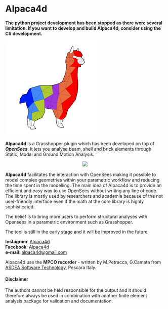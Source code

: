 # Alpaca4d

**The python project development has been stopped as there were several limitation. If you want to develop and build Alpaca4d, consider using the C# development.**


<img src="Images/Logo.png" alt="drawing" width="300"/>

__Alpaca4d__ is a Grasshopper plugin which has been developed on top of __*OpenSees*__. It lets you analyse beam, shell and brick elements through Static, Modal and Ground Motion Analysis.

<p align="center">
  <img src="Images/EarthQuake.gif" width="600" class="centre" > 
</p>

__Alpaca4d__ facilitates the interaction with OpenSees making it possible to model complex geometries within your parametric workflow and reducing the time spent in the modelling. The main idea of Alpaca4d is to provide an efficient and easy way to use OpenSees without writing any line of code. The library is mostly used by researchers and academia because of the not user-friendly interface even if the math at the core library is highly sophisticated.

The belief is to bring more users to perform structural analyses with Opensees in a parametric environment such as Grasshopper.

The tool is still in the early stage and it will be improved in the future.

__Instagram__: [Alpaca4d](https://www.instagram.com/alpaca4d/)  
__Facebook__: [Alpaca4d](https://www.facebook.com/Alpaca4d)  
__e-mail__: alpaca4d@gmail.com  


Alpaca4d use the <strong>MPCO recorder</strong> - written by M.Petracca, G.Camata from 
<a href="https://asdeasoft.net/?home">ASDEA Software Technology</a>, Pescara Italy.

#### Disclaimer
The authors cannot be held responsible for the output and it should therefore always be used in combination with another finite element analysis package for validation and documentation.
